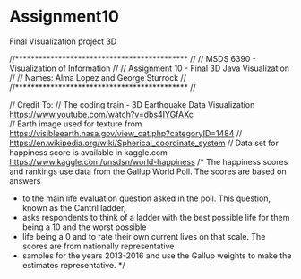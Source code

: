 # Assignment10
Final Visualization project 3D

//******************************************** //
// MSDS 6390 - Visualization of Information    // 
// Assignment 10 - Final 3D Java Visualization //
// Names:  Alma Lopez and George Sturrock      //
//******************************************** //

// Credit To:
// The coding train - 3D Earthquake Data Visualization  https://www.youtube.com/watch?v=dbs4IYGfAXc  
// Earth image used for texture from https://visibleearth.nasa.gov/view_cat.php?categoryID=1484 
// https://en.wikipedia.org/wiki/Spherical_coordinate_system 
// Data set for happiness score is available in kaggle.com https://www.kaggle.com/unsdsn/world-happiness
/* The happiness scores and rankings use data from the Gallup World Poll. The scores are based on answers 
 * to the main life evaluation question asked in the poll. This question, known as the Cantril ladder, 
 * asks respondents to think of a ladder with the best possible life for them being a 10 and the worst possible 
 * life being a 0 and to rate their own current lives on that scale. The scores are from nationally representative 
 * samples for the years 2013-2016 and use the Gallup weights to make the estimates representative. 
 */

